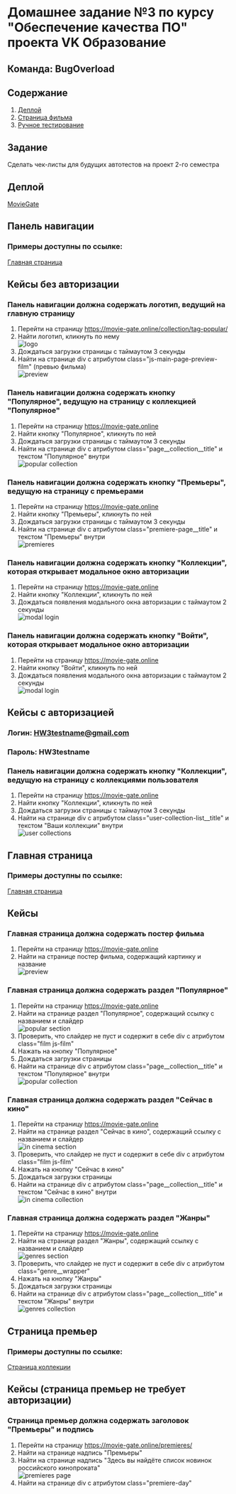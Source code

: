# Домашнее задание №3 по курсу "Обеспечение качества ПО" проекта VK Образование
## Команда: **BugOverload**

## Содержание

1. [Деплой](#деплой)
2. [Страница фильма](#задание)
3. [Ручное тестирование](#ручное-тестирование)

## Задание
Сделать чек-листы для будущих автотестов на проект 2-го семестра

## Деплой
[MovieGate](https://movie-gate.online)

## Панель навигации
### Примеры доступны по ссылке:
[Главная страница](https://movie-gate.online)

## Кейсы без авторизации

### Панель навигации должна содержать логотип, ведущий на главную страницу
1. Перейти на страницу https://movie-gate.online/collection/tag-popular/
2. Найти логотип, кликнуть по нему  
![logo](https://github.com/lonkidely/us/assets/30394005/7ac9072f-384d-4484-a64e-541f2b5f2e8d)
3. Дождаться загрузки страницы с таймаутом 3 секунды
4. Найти на странице div с атрибутом class="js-main-page-preview-film" (превью фильма)  
![preview](https://github.com/lonkidely/us/assets/30394005/0b366315-cf39-4648-b436-47bb34051c7d)

### Панель навигации должна содержать кнопку "Популярное", ведущую на страницу с коллекцией "Популярное"
1. Перейти на страницу https://movie-gate.online
2. Найти кнопку "Популярное", кликнуть по ней
3. Дождаться загрузки страницы с таймаутом 3 секунды
4. Найти на странице div с атрибутом class="page__collection__title" и текстом "Популярное" внутри  
![popular collection](https://github.com/lonkidely/us/assets/30394005/9cb9c8fd-b18a-4f50-a734-765923b7c9d5)

### Панель навигации должна содержать кнопку "Премьеры", ведущую на страницу с премьерами
1. Перейти на страницу https://movie-gate.online
2. Найти кнопку "Премьеры", кликнуть по ней
3. Дождаться загрузки страницы с таймаутом 3 секунды
4. Найти на странице div с атрибутом class="premiere-page__title" и текстом "Премьеры" внутри  
![premieres](https://github.com/lonkidely/us/assets/30394005/da3c4f4f-486e-42c4-b78b-9eab794ed855)

### Панель навигации должна содержать кнопку "Коллекции", которая открывает модальное окно авторизации
1. Перейти на страницу https://movie-gate.online
2. Найти кнопку "Коллекции", кликнуть по ней
3. Дождаться появления модального окна авторизации с таймаутом 2 секунды  
![modal login](https://github.com/lonkidely/us/assets/30394005/039b54dd-f1d4-4e34-abf4-46b3aa5a5b6a)

### Панель навигации должна содержать кнопку "Войти", которая открывает модальное окно авторизации
1. Перейти на страницу https://movie-gate.online
2. Найти кнопку "Войти", кликнуть по ней
3. Дождаться появления модального окна авторизации с таймаутом 2 секунды  
![modal login](https://github.com/lonkidely/us/assets/30394005/039b54dd-f1d4-4e34-abf4-46b3aa5a5b6a)

## Кейсы с авторизацией
### Логин: HW3testname@gmail.com
### Пароль: HW3testname
### Панель навигации должна содержать кнопку "Коллекции", ведущую на страницу с коллекциями пользователя
1. Перейти на страницу https://movie-gate.online
2. Найти кнопку "Коллекции", кликнуть по ней
3. Дождаться загрузки страницы с таймаутом 3 секунды
4. Найти на странице div с атрибутом class="user-collection-list__title" и текстом "Ваши коллекции" внутри  
![user collections](https://github.com/lonkidely/us/assets/30394005/70dfc417-0424-4fa0-a612-e67e026e7804)

## Главная страница
### Примеры доступны по ссылке:
[Главная страница](https://movie-gate.online)

## Кейсы

### Главная страница должна содержать постер фильма
1. Перейти на страницу https://movie-gate.online
2. Найти на странице постер фильма, содержащий картинку и название  
![preview](https://github.com/lonkidely/us/assets/30394005/0b366315-cf39-4648-b436-47bb34051c7d)

### Главная страница должна содержать раздел "Популярное"
1. Перейти на страницу https://movie-gate.online
2. Найти на странице раздел "Популярное", содержащий ссылку с названием и слайдер  
![popular section](https://github.com/lonkidely/us/assets/30394005/b360b3a1-5598-4fee-a60d-c89984d8d231)
3. Проверить, что слайдер не пуст и содержит в себе div с атрибутом class="film js-film"
4. Нажать на кнопку "Популярное"
5. Дождаться загрузки страницы
6. Найти на странице div с атрибутом class="page__collection__title" и текстом "Популярное" внутри  
![popular collection](https://github.com/lonkidely/us/assets/30394005/9cb9c8fd-b18a-4f50-a734-765923b7c9d5)

### Главная страница должна содержать раздел "Сейчас в кино"
1. Перейти на страницу https://movie-gate.online
2. Найти на странице раздел "Сейчас в кино", содержащий ссылку с названием и слайдер  
![in cinema section](https://github.com/lonkidely/us/assets/30394005/7ae341e4-8655-4a01-be4a-bdf2dc509d4d)
3. Проверить, что слайдер не пуст и содержит в себе div с атрибутом class="film js-film"
4. Нажать на кнопку "Сейчас в кино"
5. Дождаться загрузки страницы
6. Найти на странице div с атрибутом class="page__collection__title" и текстом "Сейчас в кино" внутри  
![in cinema collection](https://github.com/lonkidely/us/assets/30394005/8d79c320-b38d-44df-9b2d-ded18277647b)

### Главная страница должна содержать раздел "Жанры"
1. Перейти на страницу https://movie-gate.online
2. Найти на странице раздел "Жанры", содержащий ссылку с названием и слайдер  
![genres section](https://github.com/lonkidely/us/assets/30394005/f259a7ef-127e-4347-8109-af04e8750af6)
3. Проверить, что слайдер не пуст и содержит в себе div с атрибутом class="genre__wrapper"
3. Нажать на кнопку "Жанры"
4. Дождаться загрузки страницы
5. Найти на странице div с атрибутом class="page__collection__title" и текстом "Жанры" внутри  
![genres collection](https://github.com/lonkidely/us/assets/30394005/f9527898-7bd5-4117-98c9-012a4412a078)


## Страница премьер
### Примеры доступны по ссылке:
[Страница коллекции](https://movie-gate.online/user/public/collection/2/)

## Кейсы (страница премьер не требует авторизации)
### Страница премьер должна содержать заголовок "Премьеры" и подпись
1. Перейти на страницу https://movie-gate.online/premieres/
2. Найти на странице надпись "Премьеры"
3. Найти на странице надпись "Здесь вы найдёте список новинок российского кинопроката"  
![premieres page](https://github.com/lonkidely/us/assets/30394005/ca69fc27-c929-486d-9676-82d961e1c805)
4. Найти на странице div с атрибутом class="premiere-day"
